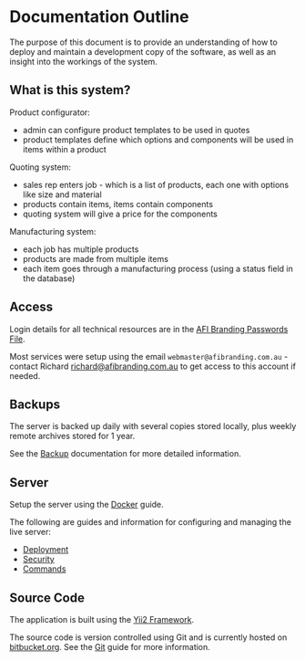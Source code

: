 # Documentation Outline

The purpose of this document is to provide an understanding of how to deploy and maintain a development copy of the software, as well as an insight into the workings of the system.

## What is this system?

Product configurator:

- admin can configure product templates to be used in quotes
- product templates define which options and components will be used in items within a product

Quoting system:

- sales rep enters job - which is a list of products, each one with options like size and material
- products contain items, items contain components
- quoting system will give a price for the components

Manufacturing system:

- each job has multiple products
- products are made from multiple items
- each item goes through a manufacturing process (using a status field in the database)



## Access

Login details for all technical resources are in the [AFI Branding Passwords File](https://docs.google.com/spreadsheets/d/0Av2J6-jZFt5odHlsSG9fM1ZILUFkeUdtZ0pmUGg3a1E).

Most services were setup using the email `webmaster@afibranding.com.au` - contact Richard [richard@afibranding.com.au](mailto:richard@afibranding.com.au) to get access to this account if needed.


## Backups

The server is backed up daily with several copies stored locally, plus weekly remote archives stored for 1 year.

See the [Backup](backup.md) documentation for more detailed information.


## Server

Setup the server using the [Docker](docker.md) guide.

The following are guides and information for configuring and managing the live server:

* [Deployment](deployment.md)
* [Security](security.md)
* [Commands](commands.md)


## Source Code

The application is built using the [Yii2 Framework](http://www.yiiframework.com/doc-2.0/guide-index.html).

The source code is version controlled using Git and is currently hosted on [bitbucket.org](https://bitbucket.org/afibranding/console/). See the [Git](git.md) guide for more information.
